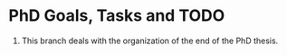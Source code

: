 PhD Goals, Tasks and TODO
========================

1. This branch deals with the organization of the end of the PhD thesis.
